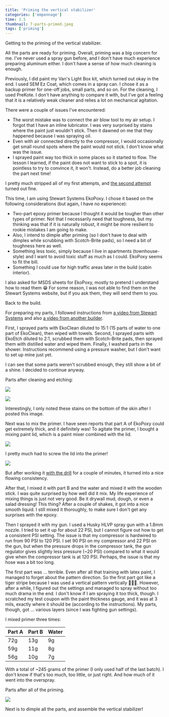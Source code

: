 ```yaml
---
title: 'Priming the vertical stabilizer'
categories: ['empennage']
time: 2.5
thumbnail: 7-parts-primed.jpeg
tags: ['priming']
---
```


Getting to the priming of the vertical stabilizer.

<!-- more -->

All the parts are ready for priming. Overall, priming was a big concern for me. I've never used a spray gun before, and I don't have much experience preparing aluminum either. I don't have a sense of how much cleaning is enough.

Previously, I did paint my Van's Light Box kit, which turned out okay in the end. I used SEM Ez Coat, which comes in a spray can. I chose it as a backup primer for one-off jobs, small parts, and so on. For the cleaning, I used PreKote. I don't have anything to compare it with, but I've got a feeling that it is a relatively weak cleaner and relies a lot on mechanical agitation.

There were a couple of issues I've encountered:

- The worst mistake was to connect the air blow tool to my air setup. I forgot that I have an inline lubricator. I was very surprised by stains where the paint just wouldn't stick. Then it dawned on me that they happened because I was spraying oil.
- Even with air connected directly to the compressor, I would occasionally get small round spots where the paint would not stick. I don't know what was the issue.
- I sprayed paint way too thick in some places so it started to flow. The lesson I learned, if the paint does not want to stick to a spot, it is pointless to try to convince it, it won't. Instead, do a better job cleaning the part next time!

I pretty much stripped all of my first attempts, and [the second attempt](6-light-box.jpeg) turned out fine.

This time, I am using Stewart Systems EkoPoxy. I chose it based on the following considerations (but again, I have no experience):

- Two-part epoxy primer because I thought it would be tougher than other types of primer. Not that I necessarily need that toughness, but my thinking was that if it is naturally robust, it might be more resilient to rookie mistakes I am going to make.
- Also, I intend to dimple after priming (so I don't have to deal with dimples while scrubbing with Scotch-Brite pads), so I need a bit of toughness here as well.
- Something less toxic, simply because I live in apartments (townhouse-style) and I want to avoid toxic stuff as much as I could. EkoPoxy seems to fit the bill.
- Something I could use for high traffic areas later in the build (cabin interior).

I also asked for MSDS sheets for EkoPoxy, mostly to pretend I understand how to read them 😁 For some reason, I was not able to find them on the Stewart Systems website, but if you ask them, they will send them to you.

Back to the build.

For preparing my parts, I followed instructions from [a video from Stewart Systems](https://www.youtube.com/watch?v=AlXxConOX4Y) and also [a video from another builder](https://www.youtube.com/watch?v=rgjXVCwV3V8).

First, I sprayed parts with EkoClean diluted to 15:1 (15 parts of water to one part of EkoClean), then wiped with towels. Second, I sprayed parts with EkoEtch diluted to 2:1, scrubbed them with Scotch-Brite pads, then sprayed them with distilled water and wiped them. Finally, I washed parts in the shower. Instructions recommend using a pressure washer, but I don't want to set up mine just yet.

I can see that some parts weren't scrubbed enough, they still show a bit of a shine. I decided to continue anyway.

Parts after cleaning and etching:

![](1-parts-cleaned.jpeg)

![](2-skin-cleaned.jpeg)

Interestingly, I only noted these stains on the bottom of the skin after I posted this image.

Next was to mix the primer. I have seen reports that part A of EkoPoxy could get extremely thick, and it definitely was! To agitate the primer, I bought a mixing paint lid, which is a paint mixer combined with the lid.

![](3-mixing-paint-lid.jpeg)

I pretty much had to screw the lid into the primer!

![](4-primer-very-thick.jpeg)

But after working it [with the drill](5-mixing-with-the-drill.jpeg) for a couple of minutes, it turned into a nice flowing consistency.

After that, I mixed it with part B and the water and mixed it with the wooden stick. I was quite surprised by how well did it mix. My life experience of mixing things is just not very good. Be it drywall mud, dough, or even a salad dressing! This thing? After a couple of shakes, it got into a nice smooth liquid. I still mixed it thoroughly, to make sure I don't get any surprises with the epoxy.

Then I sprayed it with my gun. I used a Husky HLVP spray gun with a 1.8mm nozzle. I tried to set it up for about 22 PSI, but I cannot figure out how to get a consistent PSI setting. The issue is that my compressor is hardwired to run from 90 PSI to 120 PSI. I set 90 PSI on my compressor and 22 PSI on the gun, but when the pressure drops in the compressor tank, the gun regulator gives slightly less pressure (~20 PSI) compared to what it would give when the compressor tank is at 120 PSI. Perhaps, the issue is that my hose was a bit too long.

The first part was ... terrible. Even after all that training with latex paint, I managed to forget about the pattern direction. So the first part got like a tiger stripe because I was used a vertical pattern vertically 🤦🏻‍♂️. However, after a while, I figured out the settings and managed to spray without too much drama in the end. I don't know if I am spraying it too thick, though. I scratched my test coupon with the paint thickness gauge, and it was at 3 mils, exactly where it should be (according to the instructions). My parts, though, got ... various layers (since I was fighting gun settings).

I mixed primer three times:

| Part A | Part B | Water |
| ------ | ------ | ----- |
| 72g    | 13g    | 9g    |
| 59g    | 11g    | 8g    |
| 56g    | 10g    | 7g    |

With a total of ~245 grams of the primer (I only used half of the last batch). I don't know if that's too much, too little, or just right. And how much of it went into the overspray.

Parts after all of the priming.

![](7-parts-primed.jpeg)

Next is to dimple all the parts, and assemble the vertical stabilizer!
